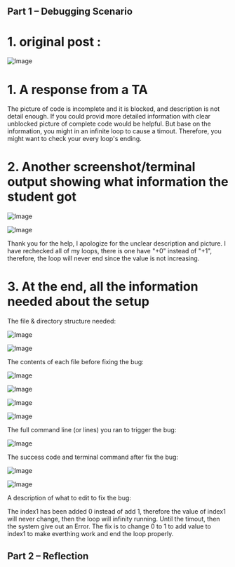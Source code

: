 ## Part 1 – Debugging Scenario


# 1. original post :


![Image](lab5-1.jpg)


# 1. A response from a TA

The picture of code is incomplete and it is blocked, and description is not detail enough. If you could provid more detailed information with clear unblocked picture of complete code would be helpful. But base on the information, you might in an infinite loop to cause a timout. Therefore, you might want to check your every loop's ending.

# 2. Another screenshot/terminal output showing what information the student got


![Image](lab5-successcode.jpg)


![Image](ab5-successex)


Thank you for the help, I apologize for the unclear description and picture. I have rechecked all of my loops, there is one have "+0" instead of "+1", therefore, the loop will never end since the value is not increasing.

# 3. At the end, all the information needed about the setup

The file & directory structure needed:


![Image](lab5-dir1.jpg)


![Image](lab5-dir2.jpg)


The contents of each file before fixing the bug:


![Image](lab5-dir3.jpg)


![Image](lab5-dir4.jpg)


![Image](lab5-dir6.jpg)


![Image](lab-failedcode.jpg)


The full command line (or lines) you ran to trigger the bug:


![Image](lab5-faileex.jpg)


The success code and terminal command after fix the bug:


![Image](lab5-successcode.jpg)


![Image](lab5-successex.jpg)


A description of what to edit to fix the bug:

The index1 has been added 0 instead of add 1, therefore the value of index1 will never change, then the loop will infinity running. Until the timout, then the system give out an Error. The fix is to change 0 to 1 to add value to index1 to make everthing work and end the loop properly.


## Part 2 – Reflection
